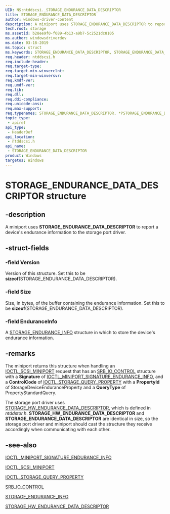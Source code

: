```yaml
---
UID: NS:ntddscsi._STORAGE_ENDURANCE_DATA_DESCRIPTOR
title: STORAGE_ENDURANCE_DATA_DESCRIPTOR
author: windows-driver-content
description: A miniport uses STORAGE_ENDURANCE_DATA_DESCRIPTOR to report a device's endurance information to the storage port driver.
tech.root: storage
ms.assetid: b28ee9f0-f089-4b13-a9b7-5c2521dc8105
ms.author: windowsdriverdev
ms.date: 03-18-2019
ms.topic: struct
ms.keywords: STORAGE_ENDURANCE_DATA_DESCRIPTOR, STORAGE_ENDURANCE_DATA_DESCRIPTOR, *PSTORAGE_ENDURANCE_DATA_DESCRIPTOR, IOCTL_MINIPORT_ENDURANCE_INFO, IOCTL_SCSI_MINIPORT, STORAGE_ENDURANCE_INFO, STORAGE_HW_ENDURANCE_DATA_DESCRIPTOR,
req.header: ntddscsi.h
req.include-header:
req.target-type:
req.target-min-winverclnt:
req.target-min-winversvr:
req.kmdf-ver:
req.umdf-ver:
req.lib:
req.dll:
req.ddi-compliance:
req.unicode-ansi:
req.max-support:
req.typenames: STORAGE_ENDURANCE_DATA_DESCRIPTOR, *PSTORAGE_ENDURANCE_DATA_DESCRIPTOR
topic_type: 
 - apiref
api_type: 
 - HeaderDef
api_location: 
 - ntddscsi.h
api_name: 
 - STORAGE_ENDURANCE_DATA_DESCRIPTOR
product: Windows
targetos: Windows
---
```


# STORAGE_ENDURANCE_DATA_DESCRIPTOR structure

## -description

A miniport uses **STORAGE_ENDURANCE_DATA_DESCRIPTOR** to report a device's endurance information to the storage port driver.

## -struct-fields

### -field Version

Version of this structure. Set this to be **sizeof**(STORAGE_ENDURANCE_DATA_DESCRIPTOR).

### -field Size

Size, in bytes, of the buffer containing the endurance information. Set this to be **sizeof**(STORAGE_ENDURANCE_DATA_DESCRIPTOR).

### -field EnduranceInfo

A [STORAGE_ENDURANCE_INFO](ns-ntddscsi-storage_endurance_info.md) structure in which to store the device's endurance information.

## -remarks

The miniport returns this structure when handling an [IOCTL_SCSI_MINIPORT](ni-ntddscsi-ioctl_scsi_miniport.md) request that has an [SRB_IO_CONTROL](ns-ntddscsi-_srb_io_control) structure with a **Signature** of [IOCTL_MINIPORT_SIGNATURE_ENDURANCE_INFO](ni-ntddscsi-ioctl_miniport_signature_endurance_info.md), and a **ControlCode** of [IOCTL_STORAGE_QUERY_PROPERTY](https://docs.microsoft.com/windows-hardware/drivers/ddi/content/ntddstor/ni-ntddstor-ioctl_storage_query_property) with a **PropertyId** of StorageDeviceEnduranceProperty and a **QueryType** of PropertyStandardQuery.

The storage port driver uses [STORAGE_HW_ENDURANCE_DATA_DESCRIPTOR](..\ntddstor\ns-ntddstor-storage_hw_endurance_data_descriptor.md), which is defined in *ntddstor.h*. **STORAGE_HW_ENDURANCE_DATA_DESCRIPTOR** and **STORAGE_ENDURANCE_DATA_DESCRIPTOR** are identical in size, so the storage port driver and miniport should cast the structure they receive accordingly when communicating with each other.

## -see-also

[IOCTL_MINIPORT_SIGNATURE_ENDURANCE_INFO](ni-ntddscsi-ioctl_miniport_signature_endurance_info.md)

[IOCTL_SCSI_MINIPORT](ni-ntddscsi-ioctl_scsi_miniport.md)

[IOCTL_STORAGE_QUERY_PROPERTY](https://docs.microsoft.com/windows-hardware/drivers/ddi/content/ntddstor/ni-ntddstor-ioctl_storage_query_property)

[SRB_IO_CONTROL](ns-ntddscsi-_srb_io_control)

[STORAGE_ENDURANCE_INFO](ns-ntddscsi-storage_endurance_info.md)

[STORAGE_HW_ENDURANCE_DATA_DESCRIPTOR](..\ntddstor\ns-ntddstor-storage_hw_endurance_data_descriptor.md)

